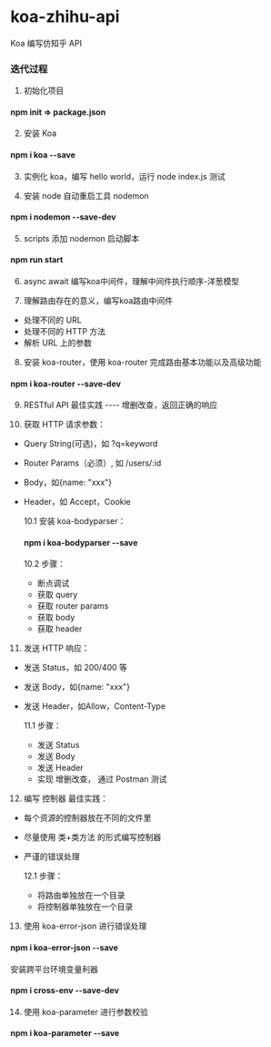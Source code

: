 # koa-zhihu-api
Koa 编写仿知乎 API

### 迭代过程
1. 初始化项目
#### npm init => package.json

2. 安装 Koa
#### npm i koa --save

3. 实例化 koa，编写 hello world，运行 node index.js 测试

4. 安装 node 自动重启工具 nodemon 
#### npm i nodemon --save-dev

5. scripts 添加 nodemon 启动脚本
#### npm run start

6. async await 编写koa中间件，理解中间件执行顺序-洋葱模型

7. 理解路由存在的意义，编写koa路由中间件

+ 处理不同的 URL
+ 处理不同的 HTTP 方法
+ 解析 URL 上的参数

8. 安装 koa-router，使用 koa-router 完成路由基本功能以及高级功能
#### npm i koa-router --save-dev

9. RESTful API 最佳实践 ---- 增删改查，返回正确的响应

10. 获取 HTTP 请求参数：

+ Query String(可选)，如 ?q=keyword
+ Router Params（必须）, 如 /users/:id
+ Body，如{name: "xxx"}
+ Header，如 Accept，Cookie

  10.1 安装 koa-bodyparser：
  #### npm i koa-bodyparser --save

  10.2 步骤：
  + 断点调试
  + 获取 query
  + 获取 router params
  + 获取 body
  + 获取 header

11. 发送 HTTP 响应：

+ 发送 Status，如 200/400 等
+ 发送 Body，如{name: "xxx"}
+ 发送 Header，如Allow，Content-Type

  11.1 步骤：
  + 发送 Status
  + 发送 Body
  + 发送 Header
  + 实现 增删改查， 通过 Postman 测试

12. 编写 控制器 最佳实践：

+ 每个资源的控制器放在不同的文件里
+ 尽量使用 类+类方法 的形式编写控制器
+ 严谨的错误处理

  12.1 步骤：
  + 将路由单独放在一个目录
  + 将控制器单独放在一个目录
  
13. 使用 koa-error-json 进行错误处理
  #### npm i koa-error-json --save
  安装跨平台环境变量利器 
  #### npm i cross-env --save-dev

14. 使用 koa-parameter 进行参数校验
  #### npm i koa-parameter --save
